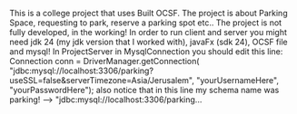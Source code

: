 This is a college project that uses Built OCSF. 
The project is about Parking Space, requesting to park, reserve a parking spot etc..
The project is not fully developed, in the working! 
In order to run client and server you might need jdk 24 (my jdk version that I worked with), javaFx (sdk 24), OCSF file and mysql!
In ProjectServer in MysqlConnection you should edit this line: 
Connection conn = DriverManager.getConnection(
    "jdbc:mysql://localhost:3306/parking?useSSL=false&serverTimezone=Asia/Jerusalem",
    "yourUsernameHere", "yourPasswordHere"); 
also notice that in this line my schema name was parking! --> "jdbc:mysql://localhost:3306/parking...
